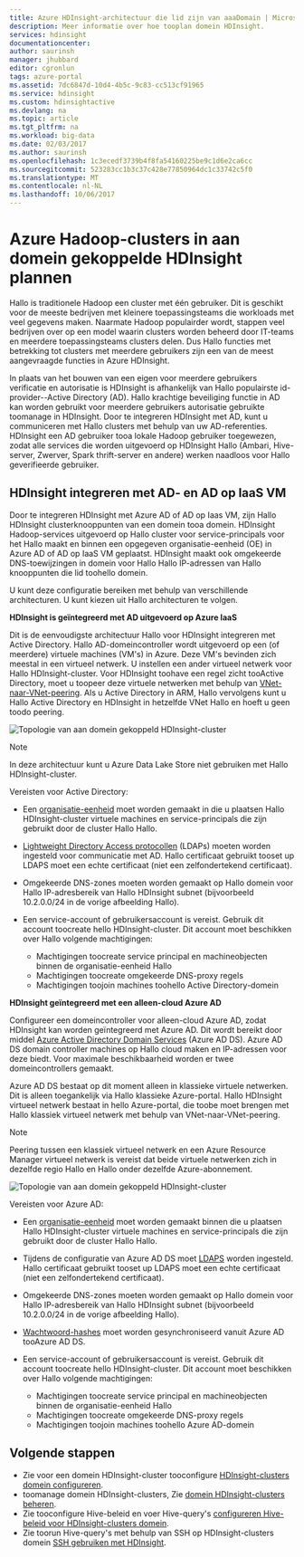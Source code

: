 ```yaml
---
title: Azure HDInsight-architectuur die lid zijn van aaaDomain | Microsoft Docs
description: Meer informatie over hoe tooplan domein HDInsight.
services: hdinsight
documentationcenter: 
author: saurinsh
manager: jhubbard
editor: cgronlun
tags: azure-portal
ms.assetid: 7dc6847d-10d4-4b5c-9c83-cc513cf91965
ms.service: hdinsight
ms.custom: hdinsightactive
ms.devlang: na
ms.topic: article
ms.tgt_pltfrm: na
ms.workload: big-data
ms.date: 02/03/2017
ms.author: saurinsh
ms.openlocfilehash: 1c3ecedf3739b4f8fa54160225be9c1d6e2ca6cc
ms.sourcegitcommit: 523283cc1b3c37c428e77850964dc1c33742c5f0
ms.translationtype: MT
ms.contentlocale: nl-NL
ms.lasthandoff: 10/06/2017
---
```

# <a name="plan-azure-domain-joined-hadoop-clusters-in-hdinsight"></a>Azure Hadoop-clusters in aan domein gekoppelde HDInsight plannen

Hallo is traditionele Hadoop een cluster met één gebruiker. Dit is geschikt voor de meeste bedrijven met kleinere toepassingsteams die workloads met veel gegevens maken. Naarmate Hadoop populairder wordt, stappen veel bedrijven over op een model waarin clusters worden beheerd door IT-teams en meerdere toepassingsteams clusters delen. Dus Hallo functies met betrekking tot clusters met meerdere gebruikers zijn een van de meest aangevraagde functies in Azure HDInsight.

In plaats van het bouwen van een eigen voor meerdere gebruikers verificatie en autorisatie is HDInsight is afhankelijk van Hallo populairste id-provider--Active Directory (AD). Hallo krachtige beveiliging functie in AD kan worden gebruikt voor meerdere gebruikers autorisatie gebruikte toomanage in HDInsight. Door te integreren HDInsight met AD, kunt u communiceren met Hallo clusters met behulp van uw AD-referenties. HDInsight een AD gebruiker tooa lokale Hadoop gebruiker toegewezen, zodat alle services die worden uitgevoerd op HDInsight Hallo (Ambari, Hive-server, Zwerver, Spark thrift-server en andere) werken naadloos voor Hallo geverifieerde gebruiker.

## <a name="integrate-hdinsight-with-ad-and-ad-on-iaas-vm"></a>HDInsight integreren met AD- en AD op IaaS VM

Door te integreren HDInsight met Azure AD of AD op Iaas VM, zijn Hallo HDInsight clusterknooppunten van een domein tooa domein. HDInsight Hadoop-services uitgevoerd op Hallo cluster voor service-principals voor het Hallo maakt en binnen een opgegeven organisatie-eenheid (OE) in Azure AD of AD op IaaS VM geplaatst. HDInsight maakt ook omgekeerde DNS-toewijzingen in domein voor Hallo Hallo IP-adressen van Hallo knooppunten die lid toohello domein.

U kunt deze configuratie bereiken met behulp van verschillende architecturen. U kunt kiezen uit Hallo architecturen te volgen.

**HDInsight is geïntegreerd met AD uitgevoerd op Azure IaaS**

Dit is de eenvoudigste architectuur Hallo voor HDInsight integreren met Active Directory. Hallo AD-domeincontroller wordt uitgevoerd op een (of meerdere) virtuele machines (VM's) in Azure. Deze VM's bevinden zich meestal in een virtueel netwerk. U instellen een ander virtueel netwerk voor Hallo HDInsight-cluster. Voor HDInsight toohave een regel zicht tooActive Directory, moet u toopeer deze virtuele netwerken met behulp van [VNet-naar-VNet-peering](../virtual-network/virtual-network-create-peering.md). Als u Active Directory in ARM, Hallo vervolgens kunt u Hallo Active Directory en HDInsight in hetzelfde VNet Hallo en hoeft u geen toodo peering. 

![Topologie van aan domein gekoppeld HDInsight-cluster](./media/hdinsight-domain-joined-architecture/hdinsight-domain-joined-architecture_1.png)

> [!NOTE]
> In deze architectuur kunt u Azure Data Lake Store niet gebruiken met Hallo HDInsight-cluster.


Vereisten voor Active Directory:

* Een [organisatie-eenheid](../active-directory-domain-services/active-directory-ds-admin-guide-create-ou.md) moet worden gemaakt in die u plaatsen Hallo HDInsight-cluster virtuele machines en service-principals die zijn gebruikt door de cluster Hallo Hallo.
* [Lightweight Directory Access protocollen](../active-directory-domain-services/active-directory-ds-admin-guide-configure-secure-ldap.md) (LDAPs) moeten worden ingesteld voor communicatie met AD. Hallo certificaat gebruikt tooset up LDAPS moet een echte certificaat (niet een zelfondertekend certificaat).
* Omgekeerde DNS-zones moeten worden gemaakt op Hallo domein voor Hallo IP-adresbereik van Hallo HDInsight subnet (bijvoorbeeld 10.2.0.0/24 in de vorige afbeelding Hallo).
* Een service-account of gebruikersaccount is vereist. Gebruik dit account toocreate hello HDInsight-cluster. Dit account moet beschikken over Hallo volgende machtigingen:

    - Machtigingen toocreate service principal en machineobjecten binnen de organisatie-eenheid Hallo
    - Machtigingen toocreate omgekeerde DNS-proxy regels
    - Machtigingen toojoin machines toohello Active Directory-domein

**HDInsight geïntegreerd met een alleen-cloud Azure AD**

Configureer een domeincontroller voor alleen-cloud Azure AD, zodat HDInsight kan worden geïntegreerd met Azure AD. Dit wordt bereikt door middel [Azure Active Directory Domain Services](../active-directory-domain-services/active-directory-ds-overview.md) (Azure AD DS). Azure AD DS domain controller machines op Hallo cloud maken en IP-adressen voor deze biedt. Voor maximale beschikbaarheid worden er twee domeincontrollers gemaakt.

Azure AD DS bestaat op dit moment alleen in klassieke virtuele netwerken. Dit is alleen toegankelijk via Hallo klassieke Azure-portal. Hallo HDInsight virtueel netwerk bestaat in hello Azure-portal, die toobe moet brengen met Hallo klassiek virtueel netwerk met behulp van VNet-naar-VNet-peering.

> [!NOTE]
> Peering tussen een klassiek virtueel netwerk en een Azure Resource Manager virtueel netwerk is vereist dat beide virtuele netwerken zich in dezelfde regio Hallo en Hallo onder dezelfde Azure-abonnement.

![Topologie van aan domein gekoppeld HDInsight-cluster](./media/hdinsight-domain-joined-architecture/hdinsight-domain-joined-architecture_2.png)

Vereisten voor Azure AD:

* Een [organisatie-eenheid](../active-directory-domain-services/active-directory-ds-admin-guide-create-ou.md) moet worden gemaakt binnen die u plaatsen Hallo HDInsight-cluster virtuele machines en service-principals die zijn gebruikt door de cluster Hallo Hallo.
* Tijdens de configuratie van Azure AD DS moet [LDAPS](../active-directory-domain-services/active-directory-ds-admin-guide-configure-secure-ldap.md) worden ingesteld. Hallo certificaat gebruikt tooset up LDAPS moet een echte certificaat (niet een zelfondertekend certificaat).
* Omgekeerde DNS-zones moeten worden gemaakt op Hallo domein voor Hallo IP-adresbereik van Hallo HDInsight subnet (bijvoorbeeld 10.2.0.0/24 in de vorige afbeelding Hallo).
* [Wachtwoord-hashes](../active-directory-domain-services/active-directory-ds-getting-started-password-sync.md) moet worden gesynchroniseerd vanuit Azure AD tooAzure AD DS.
* Een service-account of gebruikersaccount is vereist. Gebruik dit account toocreate hello HDInsight-cluster. Dit account moet beschikken over Hallo volgende machtigingen:

    - Machtigingen toocreate service principal en machineobjecten binnen de organisatie-eenheid Hallo
    - Machtigingen toocreate omgekeerde DNS-proxy regels
    - Machtigingen toojoin machines toohello Azure AD-domein

## <a name="next-steps"></a>Volgende stappen
* Zie voor een domein HDInsight-cluster tooconfigure [HDInsight-clusters domein configureren](hdinsight-domain-joined-configure.md).
* toomanage domein HDInsight-clusters, Zie [domein HDInsight-clusters beheren](hdinsight-domain-joined-manage.md).
* Zie tooconfigure Hive-beleid en voer Hive-query's [configureren Hive-beleid voor HDInsight-clusters domein](hdinsight-domain-joined-run-hive.md).
* Zie toorun Hive-query's met behulp van SSH op HDInsight-clusters domein [SSH gebruiken met HDInsight](hdinsight-hadoop-linux-use-ssh-unix.md).
